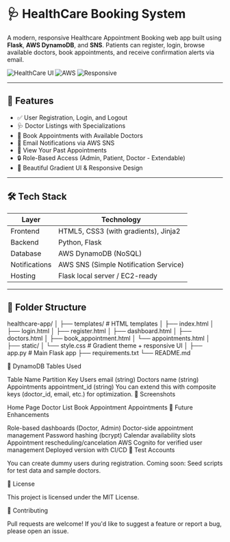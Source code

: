 # 🩺 HealthCare Booking System

A modern, responsive Healthcare Appointment Booking web app built using **Flask**, **AWS DynamoDB**, and **SNS**. Patients can register, login, browse available doctors, book appointments, and receive confirmation alerts via email.

![HealthCare UI](https://img.shields.io/badge/Flask-2.3-blue?logo=flask) ![AWS](https://img.shields.io/badge/AWS-DynamoDB%20%2F%20SNS-orange?logo=amazonaws) ![Responsive](https://img.shields.io/badge/UI-Responsive-green)

---

## 🌟 Features

- ✅ User Registration, Login, and Logout
- 🩺 Doctor Listings with Specializations
- 📅 Book Appointments with Available Doctors
- 📧 Email Notifications via AWS SNS
- 🧾 View Your Past Appointments
- 🔒 Role-Based Access (Admin, Patient, Doctor - Extendable)
- 💠 Beautiful Gradient UI & Responsive Design

---

## 🛠️ Tech Stack

| Layer         | Technology                  |
|---------------|------------------------------|
| Frontend      | HTML5, CSS3 (with gradients), Jinja2 |
| Backend       | Python, Flask                |
| Database      | AWS DynamoDB (NoSQL)         |
| Notifications | AWS SNS (Simple Notification Service) |
| Hosting       | Flask local server / EC2-ready |

---

## 📁 Folder Structure

healthcare-app/
│
├── templates/ # HTML templates
│ ├── index.html
│ ├── login.html
│ ├── register.html
│ ├── dashboard.html
│ ├── doctors.html
│ ├── book_appointment.html
│ └── appointments.html
│
├── static/
│ └── style.css # Gradient theme + responsive UI
│
├── app.py # Main Flask app
├── requirements.txt
└── README.md

🧾 DynamoDB Tables Used

Table Name	Partition Key
Users	email (string)
Doctors	name (string)
Appointments	appointment_id (string)
You can extend this with composite keys (doctor_id, email, etc.) for optimization.
📸 Screenshots

Home Page	Doctor List	Book Appointment	Appointments
📌 Future Enhancements

 Role-based dashboards (Doctor, Admin)
 Doctor-side appointment management
 Password hashing (bcrypt)
 Calendar availability slots
 Appointment rescheduling/cancelation
 AWS Cognito for verified user management
 Deployed version with CI/CD
🧪 Test Accounts

You can create dummy users during registration.
Coming soon: Seed scripts for test data and sample doctors.

📄 License

This project is licensed under the MIT License.

🙌 Contributing

Pull requests are welcome! If you'd like to suggest a feature or report a bug, please open an issue.
